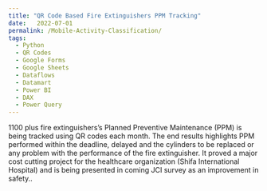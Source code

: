 ```yaml
---
title: "QR Code Based Fire Extinguishers PPM Tracking"
date:   2022-07-01
permalink: /Mobile-Activity-Classification/
tags:
  - Python
  - QR Codes
  - Google Forms
  - Google Sheets
  - Dataflows
  - Datamart
  - Power BI
  - DAX
  - Power Query
---
```


1100 plus fire extinguishers’s Planned Preventive Maintenance (PPM) is being tracked using QR codes each month. The end results highlights PPM performed within the deadline, delayed and the cylinders to be replaced or any problem with the performance of the fire extinguisher. It proved a major cost cutting project for the healthcare organization (Shifa International Hospital) and is being presented in coming JCI survey as an improvement in safety..


